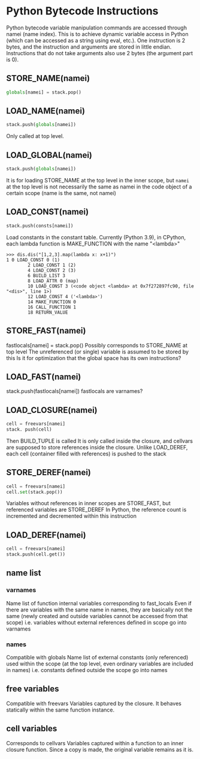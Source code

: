 # Python Bytecode Instructions

Python bytecode variable manipulation commands are accessed through namei (name index). This is to achieve dynamic variable access in Python (which can be accessed as a string using eval, etc.).
One instruction is 2 bytes, and the instruction and arguments are stored in little endian.
Instructions that do not take arguments also use 2 bytes (the argument part is 0).

## STORE_NAME(namei)

```python
globals[namei] = stack.pop()
```

## LOAD_NAME(namei)

```python
stack.push(globals[namei])
```

Only called at top level.

## LOAD_GLOBAL(namei)

```python
stack.push(globals[namei])
```

It is for loading STORE_NAME at the top level in the inner scope, but `namei` at the top level is not necessarily the same as namei in the code object of a certain scope (name is the same, not namei)

## LOAD_CONST(namei)

```python
stack.push(consts[namei])
```

Load constants in the constant table.
Currently (Python 3.9), in CPython, each lambda function is MAKE_FUNCTION with the name "\<lambda\>"

```console
>>> dis.dis("[1,2,3].map(lambda x: x+1)")
1 0 LOAD_CONST 0 (1)
        2 LOAD_CONST 1 (2)
        4 LOAD_CONST 2 (3)
        6 BUILD_LIST 3
        8 LOAD_ATTR 0 (map)
        10 LOAD_CONST 3 (<code object <lambda> at 0x7f272897fc90, file "<dis>", line 1>)
        12 LOAD_CONST 4 ('<lambda>')
        14 MAKE_FUNCTION 0
        16 CALL_FUNCTION 1
        18 RETURN_VALUE
```

## STORE_FAST(namei)

fastlocals[namei] = stack.pop()
Possibly corresponds to STORE_NAME at top level
The unreferenced (or single) variable is assumed to be stored by this
Is it for optimization that the global space has its own instructions?

## LOAD_FAST(namei)

stack.push(fastlocals[namei])
fastlocals are varnames?

## LOAD_CLOSURE(namei)

```python
cell = freevars[namei]
stack. push(cell)
```

Then BUILD_TUPLE is called
It is only called inside the closure, and cellvars are supposed to store references inside the closure.
Unlike LOAD_DEREF, each cell (container filled with references) is pushed to the stack

## STORE_DEREF(namei)

```python
cell = freevars[namei]
cell.set(stack.pop())
```

Variables without references in inner scopes are STORE_FAST, but referenced variables are STORE_DEREF
In Python, the reference count is incremented and decremented within this instruction

## LOAD_DEREF(namei)

```python
cell = freevars[namei]
stack.push(cell.get())
```

## name list

### varnames

Name list of function internal variables corresponding to fast_locals
Even if there are variables with the same name in names, they are basically not the same (newly created and outside variables cannot be accessed from that scope)
i.e. variables without external references defined in scope go into varnames

### names

Compatible with globals
Name list of external constants (only referenced) used within the scope (at the top level, even ordinary variables are included in names)
i.e. constants defined outside the scope go into names

## free variables

Compatible with freevars
Variables captured by the closure. It behaves statically within the same function instance.

## cell variables

Corresponds to cellvars
Variables captured within a function to an inner closure function. Since a copy is made, the original variable remains as it is.